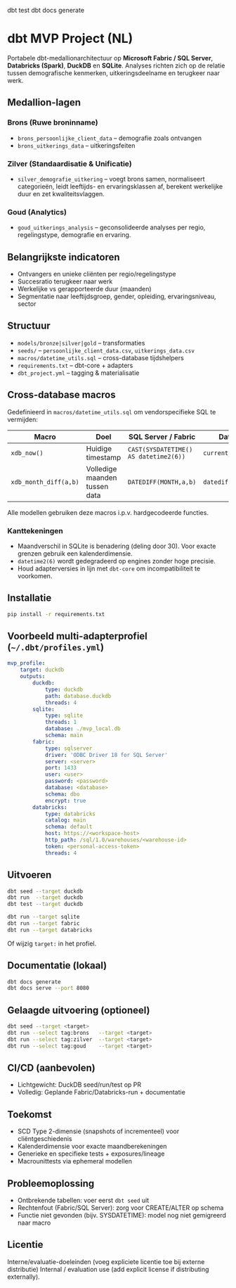 dbt test
dbt docs generate
# dbt MVP Project (NL)

Portabele dbt-medallionarchitectuur op **Microsoft Fabric / SQL Server**, **Databricks (Spark)**, **DuckDB** en **SQLite**. Analyses richten zich op de relatie tussen demografische kenmerken, uitkeringsdeelname en terugkeer naar werk.

## Medallion-lagen
### Brons (Ruwe broninname)
- `brons_persoonlijke_client_data` – demografie zoals ontvangen
- `brons_uitkerings_data` – uitkeringsfeiten

### Zilver (Standaardisatie & Unificatie)
- `silver_demografie_uitkering` – voegt brons samen, normaliseert categorieën, leidt leeftijds- en ervaringsklassen af, berekent werkelijke duur en zet kwaliteitsvlaggen.

### Goud (Analytics)
- `goud_uitkerings_analysis` – geconsolideerde analyses per regio, regelingstype, demografie en ervaring.

## Belangrijkste indicatoren
- Ontvangers en unieke cliënten per regio/regelingstype
- Succesratio terugkeer naar werk
- Werkelijke vs gerapporteerde duur (maanden)
- Segmentatie naar leeftijdsgroep, gender, opleiding, ervaringsniveau, sector

## Structuur
- `models/bronze|silver|gold` – transformaties
- `seeds/` – `persoonlijke_client_data.csv`, `uitkerings_data.csv`
- `macros/datetime_utils.sql` – cross-database tijdshelpers
- `requirements.txt` – dbt-core + adapters
- `dbt_project.yml` – tagging & materialisatie

## Cross-database macros
Gedefinieerd in `macros/datetime_utils.sql` om vendorspecifieke SQL te vermijden:

| Macro | Doel | SQL Server / Fabric | Databricks | DuckDB | SQLite |
|-------|------|---------------------|------------|--------|--------|
| `xdb_now()` | Huidige timestamp | `CAST(SYSDATETIME() AS datetime2(6))` | `current_timestamp()` | `now()` | `CURRENT_TIMESTAMP` |
| `xdb_month_diff(a,b)` | Volledige maanden tussen data | `DATEDIFF(MONTH,a,b)` | `datediff(month,a,b)` | `date_diff('month',a,b)` | `CAST((julianday(b)-julianday(a))/30 AS INTEGER)` |

Alle modellen gebruiken deze macros i.p.v. hardgecodeerde functies.

### Kanttekeningen
- Maandverschil in SQLite is benadering (deling door 30). Voor exacte grenzen gebruik een kalenderdimensie.
- `datetime2(6)` wordt gedegradeerd op engines zonder hoge precisie.
- Houd adapterversies in lijn met `dbt-core` om incompatibiliteit te voorkomen.

## Installatie
```bash
pip install -r requirements.txt
```

## Voorbeeld multi-adapterprofiel (`~/.dbt/profiles.yml`)
```yaml
mvp_profile:
	target: duckdb
	outputs:
		duckdb:
			type: duckdb
			path: database.duckdb
			threads: 4
		sqlite:
			type: sqlite
			threads: 1
			database: ./mvp_local.db
			schema: main
		fabric:
			type: sqlserver
			driver: 'ODBC Driver 18 for SQL Server'
			server: <server>
			port: 1433
			user: <user>
			password: <password>
			database: <database>
			schema: dbo
			encrypt: true
		databricks:
			type: databricks
			catalog: main
			schema: default
			host: https://<workspace-host>
			http_path: /sql/1.0/warehouses/<warehouse-id>
			token: <personal-access-token>
			threads: 4
```

## Uitvoeren
```bash
dbt seed --target duckdb
dbt run  --target duckdb
dbt test --target duckdb

dbt run --target sqlite
dbt run --target fabric
dbt run --target databricks
```

Of wijzig `target:` in het profiel.

## Documentatie (lokaal)
```bash
dbt docs generate
dbt docs serve --port 8080
```

## Gelaagde uitvoering (optioneel)
```bash
dbt seed --target <target>
dbt run --select tag:brons   --target <target>
dbt run --select tag:zilver  --target <target>
dbt run --select tag:goud    --target <target>
```

## CI/CD (aanbevolen)
- Lichtgewicht: DuckDB seed/run/test op PR
- Volledig: Geplande Fabric/Databricks-run + documentatie

## Toekomst
- SCD Type 2-dimensie (snapshots of incrementeel) voor cliëntgeschiedenis
- Kalenderdimensie voor exacte maandberekeningen
- Generieke en specifieke tests + exposures/lineage
- Macrounittests via ephemeral modellen

## Probleemoplossing
- Ontbrekende tabellen: voer eerst `dbt seed` uit
- Rechtenfout (Fabric/SQL Server): zorg voor CREATE/ALTER op schema
- Functie niet gevonden (bijv. SYSDATETIME): model nog niet gemigreerd naar macro

## Licentie
Interne/evaluatie-doeleinden (voeg expliciete licentie toe bij externe distributie)
Internal / evaluation use (add explicit license if distributing externally).

